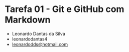 # Tarefa 01 - Git e GitHub com Markdown

* Leonardo Dantas da Silva
* leonardodantas4
* leonardodds@hotmail.com 

